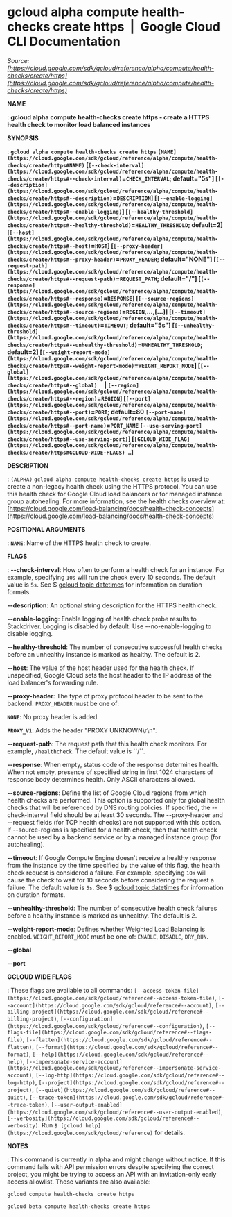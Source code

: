# gcloud alpha compute health-checks create https  |  Google Cloud CLI Documentation

*Source: [https://cloud.google.com/sdk/gcloud/reference/alpha/compute/health-checks/create/https](https://cloud.google.com/sdk/gcloud/reference/alpha/compute/health-checks/create/https)*

**NAME**

: **gcloud alpha compute health-checks create https - create a HTTPS health check to monitor load balanced instances**

**SYNOPSIS**

: **`gcloud alpha compute health-checks create https` `[NAME](https://cloud.google.com/sdk/gcloud/reference/alpha/compute/health-checks/create/https#NAME)` [`[--check-interval](https://cloud.google.com/sdk/gcloud/reference/alpha/compute/health-checks/create/https#--check-interval)`=`CHECK_INTERVAL`; default="5s"] [`[--description](https://cloud.google.com/sdk/gcloud/reference/alpha/compute/health-checks/create/https#--description)`=`DESCRIPTION`] [`[--enable-logging](https://cloud.google.com/sdk/gcloud/reference/alpha/compute/health-checks/create/https#--enable-logging)`] [`[--healthy-threshold](https://cloud.google.com/sdk/gcloud/reference/alpha/compute/health-checks/create/https#--healthy-threshold)`=`HEALTHY_THRESHOLD`; default=2] [`[--host](https://cloud.google.com/sdk/gcloud/reference/alpha/compute/health-checks/create/https#--host)`=`HOST`] [`[--proxy-header](https://cloud.google.com/sdk/gcloud/reference/alpha/compute/health-checks/create/https#--proxy-header)`=`PROXY_HEADER`; default="NONE"] [`[--request-path](https://cloud.google.com/sdk/gcloud/reference/alpha/compute/health-checks/create/https#--request-path)`=`REQUEST_PATH`; default="/"] [`[--response](https://cloud.google.com/sdk/gcloud/reference/alpha/compute/health-checks/create/https#--response)`=`RESPONSE`] [`[--source-regions](https://cloud.google.com/sdk/gcloud/reference/alpha/compute/health-checks/create/https#--source-regions)`=`REGION`,…,[…]] [`[--timeout](https://cloud.google.com/sdk/gcloud/reference/alpha/compute/health-checks/create/https#--timeout)`=`TIMEOUT`; default="5s"] [`[--unhealthy-threshold](https://cloud.google.com/sdk/gcloud/reference/alpha/compute/health-checks/create/https#--unhealthy-threshold)`=`UNHEALTHY_THRESHOLD`; default=2] [`[--weight-report-mode](https://cloud.google.com/sdk/gcloud/reference/alpha/compute/health-checks/create/https#--weight-report-mode)`=`WEIGHT_REPORT_MODE`] [`[--global](https://cloud.google.com/sdk/gcloud/reference/alpha/compute/health-checks/create/https#--global)`     | `[--region](https://cloud.google.com/sdk/gcloud/reference/alpha/compute/health-checks/create/https#--region)`=`REGION`] [`[--port](https://cloud.google.com/sdk/gcloud/reference/alpha/compute/health-checks/create/https#--port)`=`PORT`; default=80 `[--port-name](https://cloud.google.com/sdk/gcloud/reference/alpha/compute/health-checks/create/https#--port-name)`=`PORT_NAME` `[--use-serving-port](https://cloud.google.com/sdk/gcloud/reference/alpha/compute/health-checks/create/https#--use-serving-port)`] [`[GCLOUD_WIDE_FLAG](https://cloud.google.com/sdk/gcloud/reference/alpha/compute/health-checks/create/https#GCLOUD-WIDE-FLAGS) …`]**

**DESCRIPTION**

: `(ALPHA)` `gcloud alpha compute health-checks create
https` is used to create a non-legacy health check using the HTTPS
protocol. You can use this health check for Google Cloud load balancers or for
managed instance group autohealing. For more information, see the health checks
overview at: [https://cloud.google.com/load-balancing/docs/health-check-concepts](https://cloud.google.com/load-balancing/docs/health-check-concepts)

**POSITIONAL ARGUMENTS**

: **`NAME`**:
Name of the HTTPS health check to create.

**FLAGS**

: **--check-interval**:
How often to perform a health check for an instance. For example, specifying
``10s`` will run the check every 10 seconds.
The default value is ``5s``. See $ [gcloud topic datetimes](https://cloud.google.com/sdk/gcloud/reference/topic/datetimes) for
information on duration formats.

**--description**:
An optional string description for the HTTPS health check.

**--enable-logging**:
Enable logging of health check probe results to Stackdriver. Logging is disabled
by default.
Use --no-enable-logging to disable logging.

**--healthy-threshold**:
The number of consecutive successful health checks before an unhealthy instance
is marked as healthy. The default is 2.

**--host**:
The value of the host header used for the health check. If unspecified, Google
Cloud sets the host header to the IP address of the load balancer's forwarding
rule.

**--proxy-header**:
The type of proxy protocol header to be sent to the backend.
`PROXY_HEADER` must be one of:

**`NONE`**:
No proxy header is added.

**`PROXY_V1`**:
Adds the header "PROXY UNKNOWN\r\n".

**--request-path**:
The request path that this health check monitors. For example,
``/healthcheck``. The default value is
``/´´.

**--response**:
When empty, status code of the response determines health. When not empty,
presence of specified string in first 1024 characters of response body
determines health. Only ASCII characters allowed.

**--source-regions**:
Define the list of Google Cloud regions from which health checks are performed.
This option is supported only for global health checks that will be referenced
by DNS routing policies. If specified, the --check-interval field should be at
least 30 seconds. The --proxy-header and --request fields (for TCP health
checks) are not supported with this option.
If --source-regions is specified for a health check, then that health check
cannot be used by a backend service or by a managed instance group (for
autohealing).

**--timeout**:
If Google Compute Engine doesn't receive a healthy response from the instance by
the time specified by the value of this flag, the health check request is
considered a failure. For example, specifying
``10s`` will cause the check to wait for 10
seconds before considering the request a failure. The default value is
``5s``. See $ [gcloud topic datetimes](https://cloud.google.com/sdk/gcloud/reference/topic/datetimes) for
information on duration formats.

**--unhealthy-threshold**:
The number of consecutive health check failures before a healthy instance is
marked as unhealthy. The default is 2.

**--weight-report-mode**:
Defines whether Weighted Load Balancing is enabled.
`WEIGHT_REPORT_MODE` must be one of: `ENABLE`,
`DISABLE`, `DRY_RUN`.

**--global**

**--port**

**GCLOUD WIDE FLAGS**

: These flags are available to all commands: `[--access-token-file](https://cloud.google.com/sdk/gcloud/reference#--access-token-file)`,
`[--account](https://cloud.google.com/sdk/gcloud/reference#--account)`, `[--billing-project](https://cloud.google.com/sdk/gcloud/reference#--billing-project)`,
`[--configuration](https://cloud.google.com/sdk/gcloud/reference#--configuration)`,
`[--flags-file](https://cloud.google.com/sdk/gcloud/reference#--flags-file)`,
`[--flatten](https://cloud.google.com/sdk/gcloud/reference#--flatten)`, `[--format](https://cloud.google.com/sdk/gcloud/reference#--format)`, `[--help](https://cloud.google.com/sdk/gcloud/reference#--help)`, `[--impersonate-service-account](https://cloud.google.com/sdk/gcloud/reference#--impersonate-service-account)`,
`[--log-http](https://cloud.google.com/sdk/gcloud/reference#--log-http)`,
`[--project](https://cloud.google.com/sdk/gcloud/reference#--project)`, `[--quiet](https://cloud.google.com/sdk/gcloud/reference#--quiet)`, `[--trace-token](https://cloud.google.com/sdk/gcloud/reference#--trace-token)`, `[--user-output-enabled](https://cloud.google.com/sdk/gcloud/reference#--user-output-enabled)`,
`[--verbosity](https://cloud.google.com/sdk/gcloud/reference#--verbosity)`.
Run `$ [gcloud help](https://cloud.google.com/sdk/gcloud/reference)` for details.

**NOTES**

: This command is currently in alpha and might change without notice. If this
command fails with API permission errors despite specifying the correct project,
you might be trying to access an API with an invitation-only early access
allowlist. These variants are also available:

```
gcloud compute health-checks create https
```

```
gcloud beta compute health-checks create https
```